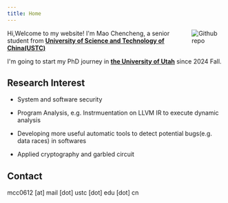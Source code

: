 ```yaml
---
title: Home
---
```


[<img src="https://simpleicons.org/icons/github.svg" style="max-width:15%;min-width:40px;float:right;" alt="Github repo" />](https://github.com/mcc0612mcc0612)


Hi,Welcome to my website! I'm Mao Chencheng, a senior student from [**University of Science and Technology of China(USTC)**](https://en.ustc.edu.cn)

I'm going to start my PhD journey in [**the University of Utah**](https://www.utah.edu/) since 2024 Fall.

## Research Interest

- System and software security

- Program Analysis, e.g. Instrmuentation on LLVM IR to execute dynamic analysis

- Developing more useful automatic tools to detect potential bugs(e.g. data races) in softwares
- Applied cryptography and garbled circuit

## Contact

mcc0612 [at] mail [dot] ustc [dot] edu [dot] cn

<script type="text/javascript" id="clustrmaps" src="//clustrmaps.com/map_v2.js?d=EK8zeQ8yj86a59VcmQwD7ihDcwQE-oH7Eln47ei79WU&cl=ffffff&w=a"></script>